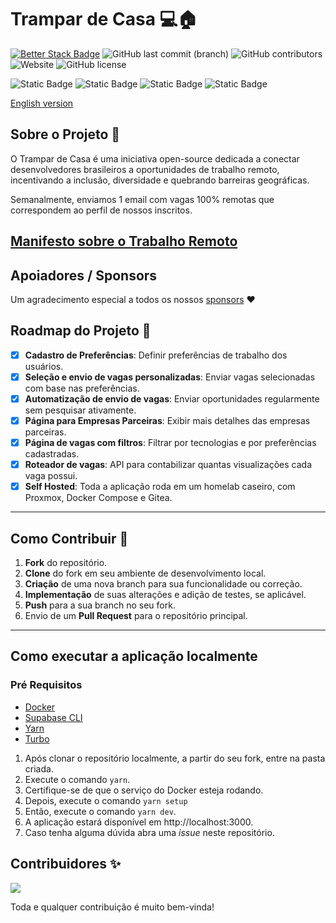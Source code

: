 # Trampar de Casa 💻🏠

[![Better Stack Badge](https://uptime.betterstack.com/status-badges/v3/monitor/1kmif.svg)](https://uptime.betterstack.com/?utm_source=status_badge)
![GitHub last commit (branch)](https://img.shields.io/github/last-commit/ocodista/trampar-de-casa/main)
![GitHub contributors](https://img.shields.io/github/contributors/ocodista/trampar-de-casa)
![Website](https://img.shields.io/website?up_message=online&up_color=green&down_message=offline&down_color=red&url=https%3A%2F%2Fwww.trampardecasa.com.br%2F)
![GitHub license](https://img.shields.io/github/license/ocodista/trampar-de-casa)

![Static Badge](https://img.shields.io/badge/nextjs-white?style=for-the-badge&logo=nextdotjs&logoColor=white&labelColor=black&color=white)
![Static Badge](https://img.shields.io/badge/typescript-%2306B6D4?style=for-the-badge&logo=typescript&labelColor=white&color=%233178C6)
![Static Badge](https://img.shields.io/badge/vite-%23646CFF?style=for-the-badge&logo=vite&labelColor=black)
![Static Badge](https://img.shields.io/badge/tailwindcss-%2306B6D4?style=for-the-badge&logo=tailwindcss&labelColor=black&color=%2306B6D4)

[English version](./README-en.md)

## Sobre o Projeto 🎯

O Trampar de Casa é uma iniciativa open-source dedicada a conectar desenvolvedores brasileiros a oportunidades de trabalho remoto, incentivando a inclusão, diversidade e quebrando barreiras geográficas.

Semanalmente, enviamos 1 email com vagas 100% remotas que correspondem ao perfil de nossos inscritos.

## [Manifesto sobre o Trabalho Remoto](./manifesto.md)

## Apoiadores / Sponsors

Um agradecimento especial a todos os nossos [sponsors](https://github.com/sponsors/ocodista) ❤️

<!-- sponsors --><!-- sponsors -->

## Roadmap do Projeto 🚧

- [x] **Cadastro de Preferências**: Definir preferências de trabalho dos usuários.
- [x] **Seleção e envio de vagas personalizadas**: Enviar vagas selecionadas com base nas preferências.
- [x] **Automatização de envio de vagas**: Enviar oportunidades regularmente sem pesquisar ativamente.
- [x] **Página para Empresas Parceiras**: Exibir mais detalhes das empresas parceiras.
- [x] **Página de vagas com filtros**: Filtrar por tecnologias e por preferências cadastradas.
- [x] **Roteador de vagas**: API para contabilizar quantas visualizações cada vaga possui.
- [x] **Self Hosted**: Toda a aplicação roda em um homelab caseiro, com Proxmox, Docker Compose e Gitea.

---

## Como Contribuir 🚀

1. **Fork** do repositório.
2. **Clone** do fork em seu ambiente de desenvolvimento local.
3. **Criação** de uma nova branch para sua funcionalidade ou correção.
4. **Implementação** de suas alterações e adição de testes, se aplicável.
5. **Push** para a sua branch no seu fork.
6. Envio de um **Pull Request** para o repositório principal.

---

## Como executar a aplicação localmente

### Pré Requisitos

- [Docker](https://www.docker.com/)
- [Supabase CLI](https://supabase.com/docs/reference/cli/introduction)
- [Yarn](https://yarnpkg.com/)
- [Turbo](https://turbo.build/)

1. Após clonar o repositório localmente, a partir do seu fork, entre na pasta criada.
2. Execute o comando `yarn`.
3. Certifique-se de que o serviço do Docker esteja rodando.
4. Depois, execute o comando `yarn setup`
5. Então, execute o comando `yarn dev`.
6. A aplicação estará disponível em http://localhost:3000.
7. Caso tenha alguma dúvida abra uma _issue_ neste repositório.

## Contribuidores ✨

<a href="https://github.com/ocodista/trampar-de-casa/graphs/contributors">
  <img src="https://contrib.rocks/image?repo=ocodista/trampar-de-casa&anon=0&columns=20&max=100" />
</a>

Toda e qualquer contribuição é muito bem-vinda!
